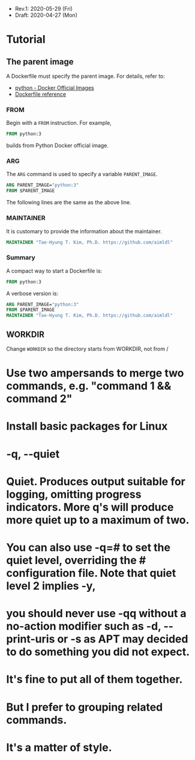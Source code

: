 * Rev.1: 2020-05-29 (Fri)
* Draft: 2020-04-27 (Mon)
# Tutorial

## The parent image
A Dockerfile must specify the parent image. For details, refer to:
* [python - Docker Official Images](https://hub.docker.com/_/python)
* [Dockerfile reference](https://docs.docker.com/engine/reference/builder/)

### FROM
Begin with a `FROM` instruction. For example,
```dockerfile
FROM python:3
```
builds from Python Docker official image.

### ARG
The `ARG` command is used to specify a variable `PARENT_IMAGE`.
```dockerfile
ARG PARENT_IMAGE="python:3"
FROM $PARENT_IMAGE
```
The following lines are the same as the above line.

### MAINTAINER
It is customary to provide the information about the maintainer.
```dockerfile
MAINTAINER "Tae-Hyung T. Kim, Ph.D. https://github.com/aimldl"
```
### Summary
A compact way to start a Dockerfile is:
```dockerfile
FROM python:3
```
A verbose version is:
```dockerfile
ARG PARENT_IMAGE="python:3"
FROM $PARENT_IMAGE
MAINTAINER "Tae-Hyung T. Kim, Ph.D. https://github.com/aimldl"
```
## WORKDIR
Change `WORKDIR` so the directory starts from WORKDIR, not from /

# Use two ampersands to merge two commands, e.g. "command 1 && command 2" 
# Install basic packages for Linux
# -q, --quiet

# Quiet. Produces output suitable for logging, omitting progress indicators. More q's will produce more quiet up to a maximum of two. 
# You can also use -q=# to set the quiet level, overriding the # configuration file. Note that quiet level 2 implies -y, 
# you should never use -qq without a no-action modifier such as -d, --print-uris or -s as APT may decided to do something you did not expect.

# It's fine to put all of them together.
# But I prefer to grouping related commands.
# It's a matter of style.
